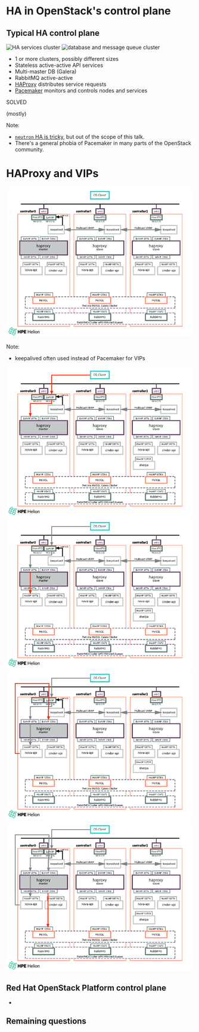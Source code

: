 <!-- .slide: data-state="section-break" id="control-plane" data-timing="5" -->
# HA in OpenStack's control plane


<!-- .slide: data-state="normal" id="typical-control-plane" class="diagram-and-list" data-timing="40" -->
## Typical HA control plane

<div class="diagrams">
    <img class="services" data-src="images/services-cluster.svg"
         alt="HA services cluster" />
    <img class="db-mq" data-src="images/DB-MQ-cluster.svg"
         alt="database and message queue cluster" />
</div>

*   <!-- .element: class="fragment" -->
    1 or more clusters, possibly different sizes
*   <!-- .element: class="fragment" -->
    Stateless active-active API services
*   <!-- .element: class="fragment" -->
    Multi-master DB (Galera)
*   <!-- .element: class="fragment" -->
    RabbitMQ active-active
*   <!-- .element: class="fragment" -->
    [HAProxy](http://www.haproxy.org/) distributes service requests
*   <!-- .element: class="fragment" -->
    [Pacemaker](http://clusterlabs.org/) monitors and controls nodes and services

<div class="solved stamp fragment">
    <p class="solved">SOLVED</p>
    <p class="mostly fragment">(mostly)</p>
</div>

Note:

- [`neutron` HA is tricky](https://youtu.be/vBZgtHgSdOY), but out of the
scope of this talk.
- There's a general phobia of Pacemaker in many parts of the OpenStack community.


<!-- .slide: data-state="section-break" id="HAProxy-VIPs" data-timing="5" -->
# HAProxy and VIPs


<!-- .slide: data-state="blank-slide" class="full-screen" id="HOS-control-plane-1" data-menu-title="HAproxy" data-timing="40" -->
<a href="https://docs.hpcloud.com/hos-5.x/helion/planning/high_availability.html#HP3.0HA__api_request">
    <img alt="HOS 5.0 API request message flow 1" src="images/HPE_HA_Flow-1.png"/>
</a>

Note:
- keepalived often used instead of Pacemaker for VIPs


<!-- .slide: data-state="blank-slide" class="full-screen" id="HOS-control-plane-2" data-menu-title="HAproxy" data-timing="40" -->
<a href="https://docs.hpcloud.com/hos-5.x/helion/planning/high_availability.html#HP3.0HA__api_request">
    <img alt="HOS 5.0 API request message flow 3" src="images/HPE_HA_Flow-2.png"/>
</a>


<!-- .slide: data-state="blank-slide" class="full-screen" id="HOS-control-plane-3" data-menu-title="HAproxy" data-timing="40" -->
<a href="https://docs.hpcloud.com/hos-5.x/helion/planning/high_availability.html#HP3.0HA__api_request">
    <img alt="HOS 5.0 API request message flow 4" src="images/HPE_HA_Flow-3.png"/>
</a>


<!-- .slide: data-state="blank-slide" class="full-screen" id="HOS-control-plane-4" data-menu-title="HAproxy" data-timing="40" -->
<a href="https://docs.hpcloud.com/hos-5.x/helion/planning/high_availability.html#HP3.0HA__api_request">
    <img alt="HOS 5.0 API request message flow 5" src="images/HPE_HA_Flow-4.png"/>
</a>


<!-- .slide: data-state="blank-slide" class="full-screen" id="HOS-control-plane-5" data-menu-title="HAproxy" data-timing="40" -->
<a href="https://docs.hpcloud.com/hos-5.x/helion/planning/high_availability.html#HP3.0HA__api_request">
    <img alt="HOS 5.0 API request message flow 6" src="images/HPE_HA_Flow-5.png"/>
</a>

<!--
<div class="architecture">
    <span class="fragment" data-fragment-index="1">
        <img alt="masakari architecture"
             class="architecture fragment fade-out" data-fragment-index="2"
             data-src="images/HPE_HA_Flow-2.png" />
    </span>
    <span class="fragment" data-fragment-index="2">
        <img alt=""
             class="architecture fragment fade-out" data-fragment-index="3"
             data-src="images/HPE_HA_Flow-3.png" />
    </span>
    <span class="fragment" data-fragment-index="3">
        <img alt=""
             class="architecture fragment fade-out" data-fragment-index="4"
             data-src="images/HPE_HA_Flow-4.png" />
    </span>
    <span class="fragment" data-fragment-index="4">
        <img alt=""
             class="architecture fragment fade-out" data-fragment-index="5"
             data-src="images/HPE_HA_Flow-5.png" />
    </span>
</div>
-->


<!-- .slide: data-state="normal" id="RH-control-plane" data-timing="40" -->
## Red Hat OpenStack Platform control plane

*   


<!-- .slide: data-state="normal" id="control-plane-questions" data-timing="40" -->
## Remaining questions

